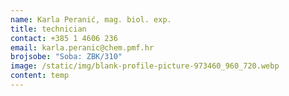 ```yaml
---
name: Karla Peranić, mag. biol. exp.
title: technician
contact: +385 1 4606 236
email: karla.peranic@chem.pmf.hr
brojsobe: "Soba: ZBK/310"
image: /static/img/blank-profile-picture-973460_960_720.webp
content: temp
---
```

